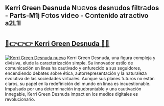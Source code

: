 ## Kerri Green Desnuda N𝚞𝚎vos desn𝚞dos filtr𝚊dos - Parts-M1j F𝚘tos vid𝚎o - C𝚘ntenido atr𝚊ctivo a2L1l

# <h2><a href="http://mb8fin.tromn.icu/?c=Kerri+Green+Desnuda">🔗👉👉👉 Kerri Green Desnuda 🔗🔗</a></h2>

[![Kerri Green Desnuda nuevo](https://i.imgur.com/pEAQMta.gif)](http://mb8fin.tromn.icu/?c=Kerri+Green+Desnuda)
Kerri Green Desnuda, una figura compleja y divisiva, elude la caracterización simple. Su innovador estilo de comunicación en línea ha cautivado y enfurecido a sus seguidores, encendiendo debates sobre ética, autorrepresentación y la naturaleza evolutiva de las sociedades virtuales. Aunque sus planes futuros no están claros, su papel en la redefinición del mundo en línea es incuestionable. Impulsado por una determinación inquebrantable y una cautivación innegable, Kerri Green Desnuda impact en los medios digitales es revolucionario.
